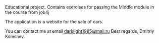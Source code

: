 Educational project. Contains exercises for passing the Middle module 
in the course from job4j

The application is a website for the sale of cars.

You can contact me at email darklight1985@mail.ru
Best regards,
Dmitriy Kolesnev.
